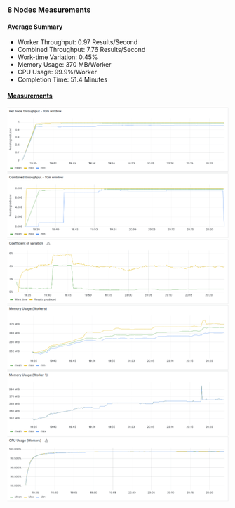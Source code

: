 ### 8 Nodes Measurements

#### Average Summary

- Worker Throughput: 0.97 Results/Second
- Combined Throughput: 7.76 Results/Second
- Work-time Variation: 0.45%
- Memory Usage: 370 MB/Worker
- CPU Usage: 99.9%/Worker
- Completion Time: 51.4 Minutes

#### [Measurements](https://snapshots.raintank.io/dashboard/snapshot/5NbUYDlO1rc0RPAwesrhEErL1xVzor0u?orgId=2)

![throughput](throughput.png)
![variation](variation.png)
![memory](memory.png)
![cpu](cpu.png)
